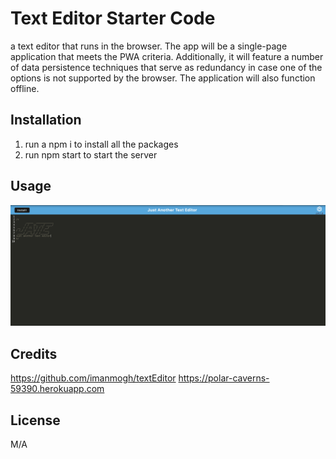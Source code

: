 # Text Editor Starter Code
a text editor that runs in the browser. The app will be a single-page application that meets the PWA criteria. Additionally, it will feature a number of data persistence techniques that serve as redundancy in case one of the options is not supported by the browser. The application will also function offline.

## Installation
 1. run a npm i to install all the packages
 2. run npm start to start the server

## Usage
![Alt text](assets/Screenshot-1.png)

## Credits
https://github.com/imanmogh/textEditor
https://polar-caverns-59390.herokuapp.com


## License
M/A

